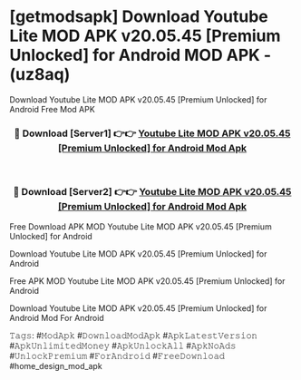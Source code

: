 # [getmodsapk] Download Youtube Lite MOD APK v20.05.45 [Premium Unlocked] for Android MOD APK - (uz8aq)
Download Youtube Lite MOD APK v20.05.45 [Premium Unlocked] for Android Free Mod APK

<div align="center">
<h3>🔴 Download [Server1] 👉👉 <a href="https://apk-comot.site?title=Youtube_Lite_MOD_APK_v20.05.45_[Premium_Unlocked]_for_Android">Youtube Lite MOD APK v20.05.45 [Premium Unlocked] for Android Mod Apk</a></h3><br>

<h3>🔴 Download [Server2] 👉👉 <a href="https://apk-comot.site?title=Youtube_Lite_MOD_APK_v20.05.45_[Premium_Unlocked]_for_Android">Youtube Lite MOD APK v20.05.45 [Premium Unlocked] for Android Mod Apk</a></h3>
</div>


Free Download APK MOD Youtube Lite MOD APK v20.05.45 [Premium Unlocked] for Android

Download Youtube Lite MOD APK v20.05.45 [Premium Unlocked] for Android 

Free APK MOD Youtube Lite MOD APK v20.05.45 [Premium Unlocked] for Android 

Download Youtube Lite MOD APK v20.05.45 [Premium Unlocked] for Android Mod For Android

𝚃𝚊𝚐𝚜: #𝙼𝚘𝚍𝙰𝚙𝚔 #𝙳𝚘𝚠𝚗𝚕𝚘𝚊𝚍𝙼𝚘𝚍𝙰𝚙𝚔 #𝙰𝚙𝚔𝙻𝚊𝚝𝚎𝚜𝚝𝚅𝚎𝚛𝚜𝚒𝚘𝚗 #𝙰𝚙𝚔𝚄𝚗𝚕𝚒𝚖𝚒𝚝𝚎𝚍𝙼𝚘𝚗𝚎𝚢 #𝙰𝚙𝚔𝚄𝚗𝚕𝚘𝚌𝚔𝙰𝚕𝚕 #𝙰𝚙𝚔𝙽𝚘𝙰𝚍𝚜 #𝚄𝚗𝚕𝚘𝚌𝚔𝙿𝚛𝚎𝚖𝚒𝚞𝚖 #𝙵𝚘𝚛𝙰𝚗𝚍𝚛𝚘𝚒𝚍 #𝙵𝚛𝚎𝚎𝙳𝚘𝚠𝚗𝚕𝚘𝚊𝚍 #home_design_mod_apk